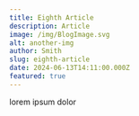 ```yaml
---
title: Eighth Article
description: Article
image: /img/BlogImage.svg
alt: another-img
author: Smith
slug: eighth-article
date: 2024-06-13T14:11:00.000Z
featured: true
---
```

lorem ipsum dolor
